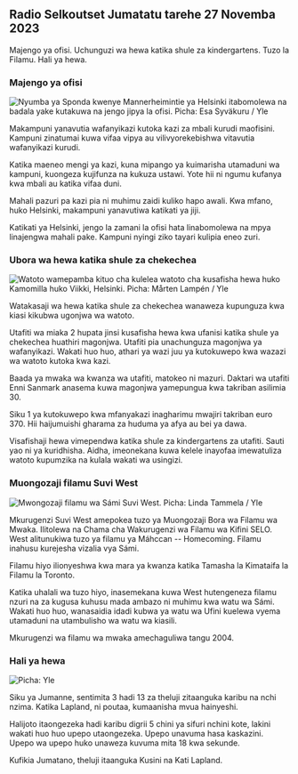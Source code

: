 Radio Selkoutset Jumatatu tarehe 27 Novemba 2023
--------------------------------------

Majengo ya ofisi. Uchunguzi wa hewa katika shule za kindergartens. Tuzo la Filamu. Hali ya hewa.

### Majengo ya ofisi

![Nyumba ya Sponda kwenye Mannerheimintie ya Helsinki itabomolewa na badala yake kutakuwa na jengo jipya la ofisi. Picha: Esa Syväkuru / Yle](https://images.cdn.yle.fi/image/upload/c_crop,h_3270,w_5814,x_0,y_404/ar_1.777777777777777,c_fill,g_faces,w_675.0q_auto:eco/f_auto/fl_lossy/v1700118894/39-12013716555c1029fb19)

Makampuni yanavutia wafanyikazi kutoka kazi za mbali kurudi maofisini. Kampuni zinatumai kuwa vifaa vipya au vilivyorekebishwa vitavutia wafanyikazi kurudi.

Katika maeneo mengi ya kazi, kuna mipango ya kuimarisha utamaduni wa kampuni, kuongeza kujifunza na kukuza ustawi. Yote hii ni ngumu kufanya kwa mbali au katika vifaa duni.

Mahali pazuri pa kazi pia ni muhimu zaidi kuliko hapo awali. Kwa mfano, huko Helsinki, makampuni yanavutiwa katikati ya jiji.

Katikati ya Helsinki, jengo la zamani la ofisi hata linabomolewa na mpya linajengwa mahali pake. Kampuni nyingi ziko tayari kulipia eneo zuri.

### Ubora wa hewa katika shule za chekechea

![Watoto wamepamba kituo cha kulelea watoto cha kusafisha hewa huko Kamomilla huko Viikki, Helsinki. Picha: Mårten Lampén / Yle](https://images.cdn.yle.fi/image/upload/c_crop,h_2250,w_4000,x_0,y_334/ar_1.7777777777777777,c_fill,g_faces_60,wp_1.q_auto:eco/f_auto/fl_lossy/v1695638511/39-117653165115d5600150)

Watakasaji wa hewa katika shule za chekechea wanaweza kupunguza kwa kiasi kikubwa ugonjwa wa watoto.

Utafiti wa miaka 2 hupata jinsi kusafisha hewa kwa ufanisi katika shule ya chekechea huathiri magonjwa. Utafiti pia unachunguza magonjwa ya wafanyikazi. Wakati huo huo, athari ya wazi juu ya kutokuwepo kwa wazazi wa watoto kutoka kwa kazi.

Baada ya mwaka wa kwanza wa utafiti, matokeo ni mazuri. Daktari wa utafiti Enni Sanmark anasema kuwa magonjwa yamepungua kwa takriban asilimia 30.

Siku 1 ya kutokuwepo kwa mfanyakazi inagharimu mwajiri takriban euro 370. Hii haijumuishi gharama za huduma ya afya au bei ya dawa.

Visafishaji hewa vimependwa katika shule za kindergartens za utafiti. Sauti yao ni ya kuridhisha. Aidha, imeonekana kuwa kelele inayofaa imewatuliza watoto kupumzika na kulala wakati wa usingizi.

### Muongozaji filamu Suvi West

![Mwongozaji filamu wa Sámi Suvi West. Picha: Linda Tammela / Yle](https://images.cdn.yle.fi/image/upload/c_crop,h_2268,w_4032,x_0,y_120/ar_1.7777777777777777,c_fill,g_faces,h_p_670/1.q_auto:eco/f_auto/fl_lossy/v1613476645/39-774637602bb23ea1c4a)

Mkurugenzi Suvi West amepokea tuzo ya Muongozaji Bora wa Filamu wa Mwaka. Ilitolewa na Chama cha Wakurugenzi wa Filamu wa Kifini SELO. West alitunukiwa tuzo ya filamu ya Máhccan -- Homecoming. Filamu inahusu kurejesha vizalia vya Sámi.

Filamu hiyo ilionyeshwa kwa mara ya kwanza katika Tamasha la Kimataifa la Filamu la Toronto.

Katika uhalali wa tuzo hiyo, inasemekana kuwa West hutengeneza filamu nzuri na za kugusa kuhusu mada ambazo ni muhimu kwa watu wa Sámi. Wakati huo huo, wanasaidia idadi kubwa ya watu wa Ufini kuelewa vyema utamaduni na utambulisho wa watu wa kiasili.

Mkurugenzi wa filamu wa mwaka amechaguliwa tangu 2004.

### Hali ya hewa

![ Picha: Yle](https://images.cdn.yle.fi/image/upload/c_crop,h_1080,w_1919,x_0,y_0/ar_1.7777777777777777,c_fill,g_faces,h_6710/0_pq2.:eco/f_auto/fl_lossy/v1701100995/39-12073206564bd79da68c)

Siku ya Jumanne, sentimita 3 hadi 13 za theluji zitaanguka karibu na nchi nzima. Katika Lapland, ni poutaa, kumaanisha mvua hainyeshi.

Halijoto itaongezeka hadi karibu digrii 5 chini ya sifuri nchini kote, lakini wakati huo huo upepo utaongezeka. Upepo unavuma hasa kaskazini. Upepo wa upepo huko unaweza kuvuma mita 18 kwa sekunde.

Kufikia Jumatano, theluji itaanguka Kusini na Kati Lapland.